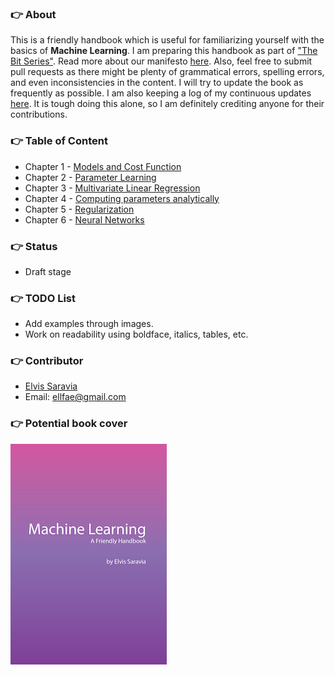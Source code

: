 ### :point_right: About

This is a friendly handbook which is useful for familiarizing yourself with the basics of **Machine Learning**. I am preparing this handbook as part of ["The Bit Series"](http://elvissaravia.com/books/). Read more about our manifesto [here](http://elvissaravia.com/books/). Also, feel free to submit pull requests as there might be plenty of grammatical errors, spelling errors, and even inconsistencies in the content. I will try to update the book as frequently as possible. I am also keeping a log of my continuous updates [here](https://github.com/omarsar/os/blob/master/log.md). It is tough doing this alone, so I am definitely crediting anyone for their contributions.

### :point_right: Table of Content

- Chapter 1 - [Models and Cost Function](https://github.com/omarsar/machine_learning_fundamentals/blob/master/1.%20Models%20and%20Cost%20Function.md)
- Chapter 2 - [Parameter Learning](https://github.com/omarsar/machine_learning_fundamentals/blob/master/2.%20Parameter%20Learning.md)
- Chapter 3 - [Multivariate Linear Regression](https://github.com/omarsar/machine_learning_fundamentals/blob/master/3.%20Multivariate%20Linear%20Regression.md)
- Chapter 4 - [Computing parameters analytically](https://github.com/omarsar/machine_learning_fundamentals/blob/master/4.%20Computing%20Paramater%20Analytically.md)
- Chapter 5 - [Regularization](https://github.com/omarsar/machine_learning_fundamentals/blob/master/5.%20Regularization.md)
- Chapter 6 - [Neural Networks](https://github.com/omarsar/machine_learning_fundamentals/blob/master/6.%20Neural%20Networks.md)

### :point_right: Status
- Draft stage

### :point_right: TODO List
- Add examples through images. 
- Work on readability using boldface, italics, tables, etc.

### :point_right: Contributor
- [Elvis Saravia](http://elvissaravia.com)
- Email: ellfae@gmail.com

### :point_right: Potential book cover
![alt-text-2](https://github.com/omarsar/omarsar.github.io/blob/master/images/machine-learning.png?raw=true)